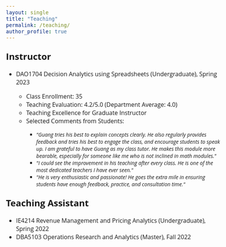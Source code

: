```yaml
---
layout: single
title: "Teaching"
permalink: /teaching/
author_profile: true
---
```


<style>
@import url('https://fonts.googleapis.com/css2?family=Open+Sans&display=swap');
</style>
<!-- <body style="font-family: sans-serif; font-size: 9pt;"> -->
<body style="font-family: Open Sans; font-style: light; font-size: 12pt;">

<h2 style="margin-top: 1em;">Instructor</h2>
<ul>
	<li>DAO1704 Decision Analytics using Spreadsheets (Undergraduate), Spring 2023</li>
		<ul>
			<li>Class Enrollment: 35</li>
			<li>Teaching Evaluation: 4.2/5.0 (Department Average: 4.0)</li>
			<li>Teaching Excellence for Graduate Instructor</li>
			<li>Selected Comments from Students:</li>
				<ul>
					<li style="font-size: 14px"><i>"Guang tries his best to explain concepts clearly. He also regularly provides feedback and tries his best to engage the class, and encourage students to speak up. I am grateful to have Guang as my class tutor. He makes this module more bearable, especially for someone like me who is not inclined in math modules."</i></li>
					<li style="font-size: 14px"><i>"I could see the improvement in his teaching after every class. He is one of the most dedicated teachers I have ever seen."</i></li>
					<li style="font-size: 14px"><i>"He is very enthusiastic and passionate! He goes the extra mile in ensuring students have enough feedback, practice, and consultation time."</i></li>
				</ul>
		</ul>
</ul>

<h2 style="margin-top: 1em;">Teaching Assistant</h2>
<ul>
	<li>IE4214 Revenue Management and Pricing Analytics (Undergraduate), Spring 2022</li>
	<li>DBA5103 Operations Research and Analytics (Master), Fall 2022</li>
</ul>

</body>